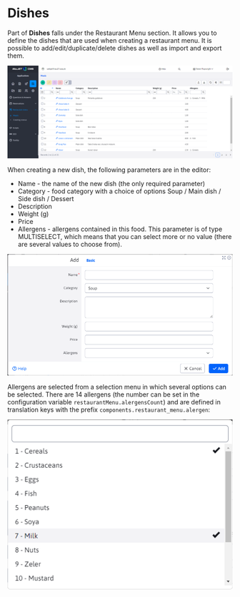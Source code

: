 # Dishes

Part of **Dishes** falls under the Restaurant Menu section. It allows you to define the dishes that are used when creating a restaurant menu. It is possible to add/edit/duplicate/delete dishes as well as import and export them.

![](meals-data-table.png)

When creating a new dish, the following parameters are in the editor:
- Name - the name of the new dish (the only required parameter)
- Category - food category with a choice of options Soup / Main dish / Side dish / Dessert
- Description
- Weight (g)
- Price
- Allergens - allergens contained in this food. This parameter is of type MULTISELECT, which means that you can select more or no value (there are several values to choose from).

![](meals-editor.png)

Allergens are selected from a selection menu in which several options can be selected. There are 14 allergens (the number can be set in the configuration variable `restaurantMenu.alergensCount`) and are defined in translation keys with the prefix `components.restaurant_menu.alergen`:

![](meals-allergens-list.png)
